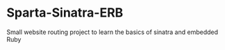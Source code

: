 # Sparta-Sinatra-ERB
Small website routing project to learn the basics of sinatra and embedded Ruby
